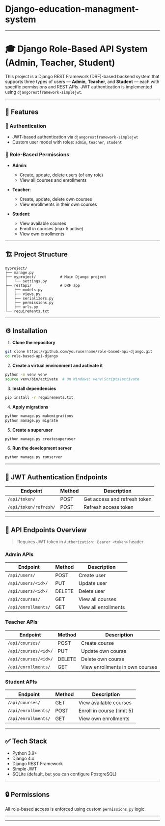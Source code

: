 # Django-education-managment-system


---

# 🎓 Django Role-Based API System (Admin, Teacher, Student)

This project is a Django REST Framework (DRF)-based backend system that supports three types of users — **Admin**, **Teacher**, and **Student** — each with specific permissions and REST APIs. JWT authentication is implemented using `djangorestframework-simplejwt`.

---

## 🚀 Features

### 🔐 Authentication

* JWT-based authentication via `djangorestframework-simplejwt`
* Custom user model with roles: `admin`, `teacher`, `student`

### 👤 Role-Based Permissions

* **Admin**:

  * Create, update, delete users (of any role)
  * View all courses and enrollments
* **Teacher**:

  * Create, update, delete own courses
  * View enrollments in their own courses
* **Student**:

  * View available courses
  * Enroll in courses (max 5 active)
  * View own enrollments

---

## 🏗️ Project Structure

```
myproject/
├── manage.py
├── myproject/           # Main Django project
│   └── settings.py
├── restapi/             # DRF app
│   ├── models.py
│   ├── views.py
│   ├── serializers.py
│   ├── permissions.py
│   ├── urls.py
└── requirements.txt
```

---

## ⚙️ Installation

1. **Clone the repository**

```bash
git clone https://github.com/yourusername/role-based-api-django.git
cd role-based-api-django
```

2. **Create a virtual environment and activate it**

```bash
python -m venv venv
source venv/bin/activate  # On Windows: venv\Scripts\activate
```

3. **Install dependencies**

```bash
pip install -r requirements.txt
```

4. **Apply migrations**

```bash
python manage.py makemigrations
python manage.py migrate
```

5. **Create a superuser**

```bash
python manage.py createsuperuser
```

6. **Run the development server**

```bash
python manage.py runserver
```

---

## 🔐 JWT Authentication Endpoints

| Endpoint              | Method | Description                  |
| --------------------- | ------ | ---------------------------- |
| `/api/token/`         | POST   | Get access and refresh token |
| `/api/token/refresh/` | POST   | Refresh access token         |

---

## 📡 API Endpoints Overview

> Requires JWT token in `Authorization: Bearer <token>` header

### Admin APIs

| Endpoint            | Method | Description          |
| ------------------- | ------ | -------------------- |
| `/api/users/`       | POST   | Create user          |
| `/api/users/<id>/`  | PUT    | Update user          |
| `/api/users/<id>/`  | DELETE | Delete user          |
| `/api/courses/`     | GET    | View all courses     |
| `/api/enrollments/` | GET    | View all enrollments |

### Teacher APIs

| Endpoint             | Method | Description                     |
| -------------------- | ------ | ------------------------------- |
| `/api/courses/`      | POST   | Create course                   |
| `/api/courses/<id>/` | PUT    | Update own course               |
| `/api/courses/<id>/` | DELETE | Delete own course               |
| `/api/enrollments/`  | GET    | View enrollments in own courses |

### Student APIs

| Endpoint            | Method | Description                |
| ------------------- | ------ | -------------------------- |
| `/api/courses/`     | GET    | View available courses     |
| `/api/enrollments/` | POST   | Enroll in course (limit 5) |
| `/api/enrollments/` | GET    | View own enrollments       |

---

## ✅ Tech Stack

* Python 3.9+
* Django 4.x
* Django REST Framework
* Simple JWT
* SQLite (default, but you can configure PostgreSQL)

---

## 🔒 Permissions

All role-based access is enforced using custom `permissions.py` logic.

---


---

